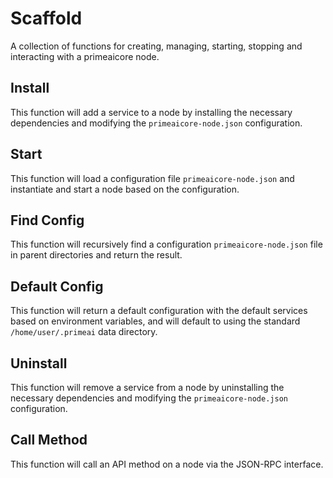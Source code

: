 # Scaffold
A collection of functions for creating, managing, starting, stopping and interacting with a primeaicore node.

## Install
This function will add a service to a node by installing the necessary dependencies and modifying the `primeaicore-node.json` configuration.

## Start
This function will load a configuration file `primeaicore-node.json` and instantiate and start a node based on the configuration.

## Find Config
This function will recursively find a configuration `primeaicore-node.json` file in parent directories and return the result.

## Default Config
This function will return a default configuration with the default services based on environment variables, and will default to using the standard `/home/user/.primeai` data directory.

## Uninstall
This function will remove a service from a node by uninstalling the necessary dependencies and modifying the `primeaicore-node.json` configuration.

## Call Method
This function will call an API method on a node via the JSON-RPC interface.

